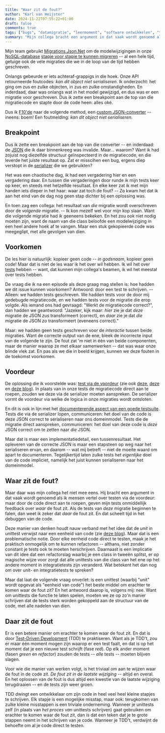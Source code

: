 ```yaml
---
title: "Waar zit de fout?"
author: "Karl van Heijster"
date: 2024-11-22T07:55:22+01:00
draft: false
comments: true
tags: ["bugs", "datamigratie", "leermoment", "software ontwikkelen", "test-driven development", "testen", "unit tests"]
summary: "Mijn collega bracht een argument in dat vaak wordt genoemd als ik mensen vertel over testen via de voordeur: maar door de code direct aan te roepen, geven mijn tests onmiddellijk feedback over *waar* de fout zit. Als *deze* tests beginnen te falen, dan weet ik zeker dat *daar* de fout zit. En dat scheelt tijd in het debuggen van de code. -- Maar dat laat de volgende vraag onverlet: is een unittest (waarbij \"unit\" wordt opgevat als \"eenheid van code\") het beste middel om erachter te komen waar de fout zit?"
---
```


Mijn team gebruikt [Migrations.Json.Net](https://github.com/Weingartner/Migrations.Json.Net "'WeinGartner/Migrations.Json.Net', GitHub") om de modelwijzigingen in onze [NoSQL-database](https://nl.wikipedia.org/wiki/NoSQL "'NoSQL', Wikipedia") [stapje voor stapje te kunnen migreren](/blog/21/09/stapje-voor-stapje-data-migreren/ "'Stapje voor stapje data migreren'") -- al een hele tijd, getuige ook de vele migraties die we in de loop van de tijd hebben geschreven.


Onlangs gebeurde er iets achteraf-grappigs in die hoek. Onze API retourneerde foutcodes: *kan dit object niet serialiseren*. Ik onderzocht: het ging om zus en zulke objecten, in zus en zulke omstandigheden. En inderdaad, daar was onlangs wat in het model gewijzigd, en dus was er een migratie voor geschreven. Dus ik zette een breakpoint aan de top van die migratiecode en stapte door de code heen: alles oké. 


Dus ik [F10'de](https://learn.microsoft.com/en-us/visualstudio/debugger/debugger-feature-tour?view=vs-2022#step-over-code-to-skip-functions "'Step over code to skip functions' in 'First look at the Visual Studio Debugger', Microsoft documentatie") naar de volgende method, een [custom JSON-converter](https://learn.microsoft.com/en-us/dotnet/standard/serialization/system-text-json/converters-how-to?pivots=dotnet-8-0 "'How to write custom converters for JSON serialization (marshalling) in .NET'") -- ineens: boem! Een foutmelding: *kan dit object niet serialiseren*.


## Breakpoint


Dus ik zette een breakpoint aan de top van die converter -- en inderdaad: de [JSON](https://www.json.org/json-en.html) die ik daar binnenkreeg was invalide. Maar... waarom? Want ik had zojuist nog diezelfde structuur geïnspecteerd in de migratiecode, en die leverde het juiste resultaat op. Zat er misscihen een bug, ergens diep verstopt in de [serializer](https://www.newtonsoft.com/JSON/help/html/SerializingJSON.htm "'Serializing and Deserializing JSON', Newtonsoft documentatie") die we gebruikten?


Het was een chaotische dag, ik had een vergadering hier en een vergadering daar. En tussen die vergaderingen door runde ik mijn tests keer op keer, en steeds met hetzelfde resultaat. En elke keer zat ik met mijn handen iets dieper in het haar: waar zat toch de fout? -- Zo kwam het dat ik aan het eind van de dag nog geen stap dichter bij een oplossing was.


En toen zag een collega: het resultaat van *die* migratie wordt overschreven door de *volgende* migratie. -- Ik kon mezelf wel voor mijn kop slaan. Want die volgende migratie had ik geeneens bekeken. En het zou ook niet nodig moeten zijn, want de naam van die class beloofde een modelwijziging in een heel andere hoek af te vangen. Maar een stuk gekopieerde code was meegeglipt, met alle gevolgen van dien.


## Voorkomen


De les hier is natuurlijk: kopieer geen code -- *in godsnaam*, kopieer geen code! Maar dat is niet de les waar ik het over wil hebben. Ik wil het over [tests](/tags/testen/ "Blogs met de tag 'testen'") hebben -- want, dat kunnen mijn collega's beamen, ik wil het meestal over tests hebben.


De vraag die ik na een episode als deze graag mag stellen is: hoe hadden we dit issue kunnen voorkomen? Antwoord: door een test te schrijven. -- Alleen: we hadden tests geschreven. We hadden tests voor de door mij gedebugde migratiecode, en we hadden tests voor de migratie die erop volgde. Als iemand ons had gevraagd: "Werkt de migratiecode correct?", dan hadden we geantwoord: "Jazeker, kijk maar: *hier* zie je dat *deze* migratie de JSON *zus* transformeert (correct), en *daar* zie je dat *die* migratie de JSON *zo* transformeert (eveneens correct)."


Maar: we hadden geen tests geschreven voor de *interactie* tussen beide migraties. Want de correcte output van de ene, bleek de incorrecte input van de volgende te zijn. De fout zat 'm niet in één van beide componenten, maar de manier waarop ze met elkaar samenwerken -- dat was waar onze blinde vlek zat. En pas als we die in beeld krijgen, kunnen we deze fouten in de toekomst voorkomen.


## Voordeur


De oplossing die ik voorstelde was: [test via de voordeur](/blog/22/06/testen-via-de-voordeur/ "'Testen via de voordeur'") (zie ook [deze](/blog/22/09/tests-als-vangnet/ "'Tests als vangnet'"), [deze](/blog/22/11/test-het-systeem-niet-de-class/ "'Test het systeem, niet de class'") en [deze blog](/blog/22/12/tests-zijn-specs/ "'Tests zijn specs'")). In plaats van in onze tests de migratiecode direct aan te roepen, zouden we deze via de serializer moeten aanspreken. De serializer vormt de voordeur via welke de logica in onze migraties wordt ontsloten.


En dit is ook in lijn met het [documenterende aspect van een goede testsuite](/blog/22/09/tests-als-documentatie/ "'Tests als documentatie'"). Tests die via de serializer lopen, communiceren: het doel van de code is deze JSON correct te serialiseren naar ons domeinmodel. Tests die de migratie direct aanspreken, communiceren: het doel van deze code is *deze* JSON correct om te zetten naar *die* JSON. 


Maar dat is maar een implementatiedetail, een tussenresultaat. Het opleveren van de correcte JSON is maar een stapsteen op weg naar het serialiseren ervan, en daarom -- wat mij betreft -- niet de moeite waard om apart te documenteren. Tegelijkertijd laten zulke tests het *eigenlijke* doel van de code impliciet, namelijk het juist kunnen serialiseren naar het domeinmodel.


## Waar zit de fout?


Maar daar was mijn collega het niet mee eens. Hij bracht een argument in dat vaak wordt genoemd als ik mensen vertel over testen via de voordeur: maar door de code direct aan te roepen, geven mijn tests onmiddellijk feedback over *waar* de fout zit. Als de tests van *deze* migratie beginnen te falen, dan weet ik zeker dat *daar* de fout zit. En dat scheelt tijd in het debuggen van de code.


Deze manier van denken houdt nauw verband met het idee dat de *unit* in unittest verwijst naar een eenheid van code (zie [deze blog](/blog/22/11/wat-is-een-unit/ "'Wat is een unit?'")). Maar dat is een problematische notie. Door elke eenheid code direct te testen, maak je het praktisch onmogelijk om te kunnen refactoren -- althans, niet zonder constant je tests ook te moeten herschrijven. Daarnaast is een implicatie van dit idee dat een refactorslag waarbij je een class in tweeën splitst, er op magische wijze voor zorgt dat alle unittests van die class van het ene op het andere moment in integratietests zijn veranderd. Wat betekent het dan nog om over unit- en integratietests te spreken?


Maar dat laat de volgende vraag onverlet: is een unittest (waarbij "unit" wordt opgevat als "eenheid van code") het beste middel om erachter te komen waar de fout zit? En het antwoord daarop is, volgens mij: nee. Want om unittests die functie te laten spelen, moeten we ze op zo'n manier schrijven dat de tests sterk worden gekoppeld aan de structuur van de code, met alle nadelen van dien.


## Daar zit de fout


Er is een betere manier om erachter te komen waar de fout zit. En dat is door [Test-Driven Development](/tags/test-driven-development/ "Blogs met de tag 'test-driven development'") (TDD) te praktiseren. Want als je TDD't, zou er maar één moment mogen zijn waarop er een test faalt, en dat is op het moment dat je een nieuwe test schrijft (fase *red*). Op elk ander moment (fasen *green* en *refactor*) zouden de tests -- *alle* tests -- moeten blijven slagen.


Voor wie die manier van werken volgt, is het triviaal om aan te wijzen waar de fout in de code zit. *De fout zit in de laatste wijziging* -- altijd en overal. En het oplossen van de fout is dus altijd een kwestie van de laatste wijziging terugdraaien -- en de tests zijn weer groen.


TDD dwingt een ontwikkelaar om zijn code in heel veel heel kleine stapjes te schrijven. Elk stapje is een mogelijke misstap, maar ook: terugkomen van zulke kleine misstappen is een triviale onderneming. Wanneer je unittests zelf (in plaats van *het proces van* unittests schrijven) gaat gebruiken om erachter te komen waar de fout zit, dan is dat een teken dat je te grote stappen neemt in het schrijven van je code. Wanneer je TDD't, verdwijnt de behoefte om al je code direct te testen. 
